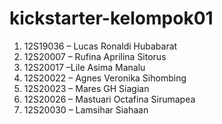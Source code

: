 # kickstarter-kelompok01

1.	12S19036 – Lucas Ronaldi Hubabarat
2.	12S20007 – Rufina Aprilina Sitorus
3.	12S20017 –Lile Asima Manalu
4.	12S20022 – Agnes Veronika Sihombing
5.	12S20023 – Mares GH Siagian
6.	12S20026 – Mastuari Octafina Sirumapea
7.	12S20030 – Lamsihar Siahaan
